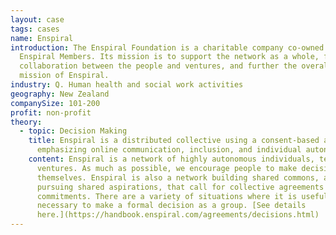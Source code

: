 ```yaml
---
layout: case
tags: cases
name: Enspiral
introduction: The Enspiral Foundation is a charitable company co-owned by the
  Enspiral Members. Its mission is to support the network as a whole, facilitate
  collaboration between the people and ventures, and further the overall social
  mission of Enspiral.
industry: Q. Human health and social work activities
geography: New Zealand
companySize: 101-200
profit: non-profit
theory:
  - topic: Decision Making
    title: Enspiral is a distributed collective using a consent-based advice process
      emphasizing online communication, inclusion, and individual autonomy.
    content: Enspiral is a network of highly autonomous individuals, teams, and
      ventures. As much as possible, we encourage people to make decisions for
      themselves. Enspiral is also a network building shared commons, and
      pursuing shared aspirations, that call for collective agreements and
      commitments. There are a variety of situations where it is useful or
      necessary to make a formal decision as a group. [See details
      here.](https://handbook.enspiral.com/agreements/decisions.html)
---
```

